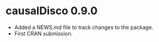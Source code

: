 # causalDisco 0.9.0

* Added a NEWS.md file to track changes to the package.
* First CRAN submission.